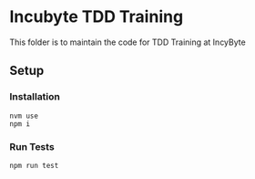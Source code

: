 # Incubyte TDD Training

This folder is to maintain the code for TDD Training at IncyByte

## Setup

### Installation

```
nvm use
npm i
```

### Run Tests

```
npm run test
```